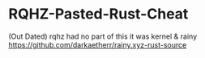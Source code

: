 # RQHZ-Pasted-Rust-Cheat
(Out Dated)
rqhz had no part of this it was kernel & rainy
https://github.com/darkaetherr/rainy.xyz-rust-source
